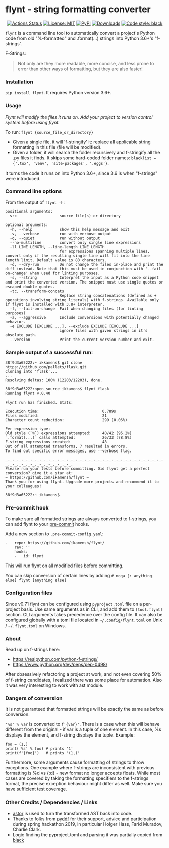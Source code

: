 # flynt - string formatting converter

<p align="center">
<a href="https://github.com/ikamensh/flynt/actions"><img alt="Actions Status" src="https://github.com/ikamensh/flynt/workflows/Test/badge.svg"></a>
<a href="https://github.com/ikamensh/flynt/blob/main/LICENSE"><img alt="License: MIT" src="https://black.readthedocs.io/en/stable/_static/license.svg"></a>
<a href="https://pypi.org/project/flynt/"><img alt="PyPI" src="https://img.shields.io/pypi/v/flynt"></a>
<a href="https://pepy.tech/project/flynt"><img alt="Downloads" src="https://pepy.tech/badge/flynt"></a>
<a href="https://github.com/psf/black"><img alt="Code style: black" src="https://img.shields.io/badge/code%20style-black-000000.svg"></a>
</p>

`flynt` is a command line tool to automatically convert a project's Python code from old "%-formatted" and .format(...) strings into Python 3.6+'s "f-strings".

F-Strings:

> Not only are they more readable, more concise, and less prone to error than other ways of formatting, but they are also faster!

### Installation

`pip install flynt`. It requires Python version 3.6+.

### Usage

*Flynt will modify the files it runs on. Add your project to version control system before using flynt.*

To run: `flynt {source_file_or_directory}`

* Given a single file, it will 'f-stringify' it: replace all applicable string formatting in this file (file will be modified).
* Given a folder, it will search the folder recursively and f-stringify all the .py files it finds. It skips some hard-coded folder names: `blacklist = {'.tox', 'venv', 'site-packages', '.eggs'}`.

It turns the code it runs on into Python 3.6+, since 3.6 is when "f-strings" were introduced.

### Command line options

From the output of `flynt -h`:

```
positional arguments:
  src                   source file(s) or directory

optional arguments:
  -h, --help            show this help message and exit
  -v, --verbose         run with verbose output
  -q, --quiet           run without output
  --no-multiline        convert only single line expressions
  -ll LINE_LENGTH, --line-length LINE_LENGTH
                        for expressions spanning multiple lines, convert only if the resulting single line will fit into the line length limit. Default value is 88 characters.
  -d, --dry-run         Do not change the files in-place and print the diff instead. Note that this must be used in conjunction with '--fail-on-change' when used for linting purposes.
  -s, --string          Interpret the input as a Python code snippet and print the converted version. The snippet must use single quotes or escaped double quotes.
  -tc, --transform-concats
                        Replace string concatenations (defined as + operations involving string literals) with f-strings. Available only if flynt is installed with 3.8+ interpreter.
  -f, --fail-on-change  Fail when changing files (for linting purposes)
  -a, --aggressive      Include conversions with potentially changed behavior.
  -e EXCLUDE [EXCLUDE ...], --exclude EXCLUDE [EXCLUDE ...]
                        ignore files with given strings in it's absolute path.
  --version             Print the current version number and exit.
```

### Sample output of a successful run:
```
38f9d3a65222:~ ikkamens$ git clone https://github.com/pallets/flask.git
Cloning into 'flask'...
...
Resolving deltas: 100% (12203/12203), done.

38f9d3a65222:open_source ikkamens$ flynt flask
Running flynt v.0.40

Flynt run has finished. Stats:

Execution time:                            0.789s
Files modified:                            21
Character count reduction:                 299 (0.06%)

Per expression type:
Old style (`%`) expressions attempted:     40/42 (95.2%)
`.format(...)` calls attempted:            26/33 (78.8%)
F-string expressions created:              48
Out of all attempted transforms, 7 resulted in errors.
To find out specific error messages, use --verbose flag.

_-_._-_._-_._-_._-_._-_._-_._-_._-_._-_._-_._-_._-_._-_._-_._-_._-_._-_._-_._-_._-_._-_._-_._-_._-_.
Please run your tests before committing. Did flynt get a perfect conversion? give it a star at:
~ https://github.com/ikamensh/flynt ~
Thank you for using flynt. Upgrade more projects and recommend it to your colleagues!

38f9d3a65222:~ ikkamens$
```

### Pre-commit hook

To make sure all formatted strings are always converted to f-strings, you can
add flynt to your [pre-commit](https://www.pre-commit.com) hooks.

Add a new section to `.pre-commit-config.yaml`:
```
-   repo: https://github.com/ikamensh/flynt/
    rev: ''
    hooks:
    -   id: flynt
```

This will run flynt on all modified files before committing.

You can skip conversion of certain lines by adding `# noqa [: anything else] flynt [anything else]`


### Configuration files

Since v0.71 flynt can be configured using `pyproject.toml` file on a per-project basis. 
Use same arguments as in CLI, and add them to `[tool.flynt]` section. CLI arguments takes precedence over the config file.
It can also be configured globally with a toml file located in `~/.config/flynt.toml` on Unix / `~/.flynt.toml` on Windows.

### About

Read up on f-strings here:
- https://realpython.com/python-f-strings/
- https://www.python.org/dev/peps/pep-0498/

After obsessively refactoring a project at work, and not even covering 50% of f-string candidates, I realized there was some place for automation. Also it was very interesting to work with ast module.

### Dangers of conversion
It is not guaranteed that formatted strings will be exactly the same as before conversion.

`'%s' % var` is converted to `f'{var}'`. There is a case when this will behave different from the original -  if var is a tuple of one element. In this case, %s displays the element, and f-string displays the tuple. Example:

```
foo = (1,)
print('%s' % foo) # prints '1'
print(f'{foo}')   # prints '(1,)'
```

Furthermore, some arguments cause formatting of strings to throw exceptions. One example where f-strings are inconsistent with previous formatting is %d vs {:d} - new format no longer accepts floats. While most cases are covered by taking the formatting specifiers to the f-strings format, the precise exception behaviour might differ as well. Make sure you have sufficient test coverage.

### Other Credits / Dependencies / Links

- [astor](https://github.com/berkerpeksag/astor) is used to turn the transformed AST back into code.
- Thanks to folks from [pyddf](https://www.pyddf.de/) for their support, advice and participation during spring hackathon 2019, in particular Holger Hass, Farid Muradov, Charlie Clark.
- Logic finding the pyproject.toml and parsing it was partially copied from [black](https://github.com/psf/black) 
